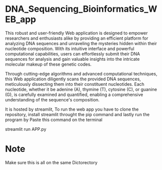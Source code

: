 # DNA_Sequencing_Bioinformatics_WEB_app

This robust and user-friendly Web application is designed to empower researchers and enthusiasts alike by providing an efficient platform for analyzing DNA sequences and unraveling the mysteries hidden within their nucleotide composition. With its intuitive interface and powerful computational capabilities, users can effortlessly submit their DNA sequences for analysis and gain valuable insights into the intricate molecular makeup of these genetic codes.

Through cutting-edge algorithms and advanced computational techniques, this Web application diligently scans the provided DNA sequences, meticulously dissecting them into their constituent nucleotides. Each nucleotide, whether it be adenine (A), thymine (T), cytosine (C), or guanine (G), is carefully examined and quantified, enabling a comprehensive understanding of the sequence's composition.

It is hosted by streamlit, To run the web app you have to clone the repository, install streamlit throught the pip command and lastly run the program by
Paste this command on the terminal 

streamlit run APP.py 

# Note 
Make sure this is all on the same Dictorectory 
